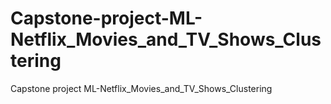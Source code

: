 # Capstone-project-ML-Netflix_Movies_and_TV_Shows_Clustering
Capstone project ML-Netflix_Movies_and_TV_Shows_Clustering
